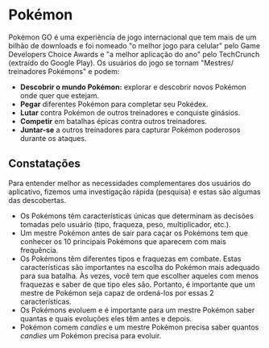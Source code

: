 # Pokémon

​Pokémon GO é uma experiência de jogo internacional que tem mais de um bilhão de downloads e foi nomeado "o melhor jogo para celular" pelo Game Developers Choice Awards e "a melhor aplicação do ano" pelo TechCrunch (extraído do Google Play). Os usuários do jogo se tornam "Mestres/ treinadores Pokémons" e podem:

- **Descobrir o mundo Pokémon:** explorar e descobrir novos Pokémon onde quer que estejam.
- **Pegar** diferentes Pokémon para completar seu Pokédex.
- **Lutar** contra Pokémon de outros treinadores e conquiste ginásios.
- **Competir** em batalhas épicas contra outros treinadores.
- **Juntar-se** a outros treinadores para capturar Pokémon poderosos durante os ataques.

## Constatações

​Para entender melhor as necessidades complementares dos usuários do aplicativo, fizemos uma investigação rápida (pesquisa) e estas são algumas das descobertas.

- Os Pokémons têm características únicas que determinam as decisões tomadas pelo usuário (tipo, fraqueza, peso, multiplicador, etc.).
- Um mestre Pokémon antes de sair para caçar os Pokémons tem que conhecer os 10 principais Pokémons que aparecem com mais frequência.
- Os Pokémons têm diferentes tipos e fraquezas em combate. Estas características são importantes na escolha do Pokémon mais adequado para sua batalha. Às vezes, você tem que escolher aqueles com menos fraquezas e saber de que tipo eles são. Portanto, é importante que um mestre de Pokémon seja capaz de ordená-los por essas 2 características.
- Os Pokémons evoluem e é importante para um mestre Pokémon saber quantas e quais evoluções eles têm antes e depois.
- Pokémon comem _candies_ e um mestre Pokémon precisa saber quantos _candies_ um Pokémon precisa para evoluir.